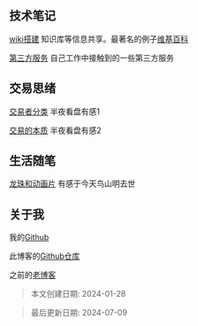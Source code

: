 



## 技术笔记

[wiki搭建](src/1-1.wiki搭建.md) 知识库等信息共享。最著名的例子[维基百科](https://www.wikipedia.org/)

[第三方服务](src/1-2.第三方服务.md) 自己工作中接触到的一些第三方服务



## 交易思绪

[交易者分类](src/2-1.交易者分类.md) 半夜看盘有感1

[交易的本质](src/2-2.交易的本质.md) 半夜看盘有感2



## 生活随笔

[龙珠和动画片](src/3-1.龙珠和动画片.md) 有感于今天鸟山明去世





## 关于我
我的[Github](https://github.com/jackhai9/)

此博客的[Github仓库](https://github.com/jackhai9/blog)

之前的[老博客](https://jackhai9.github.io/)


> 本文创建日期: 2024-01-28

> 最后更新日期: 2024-07-09